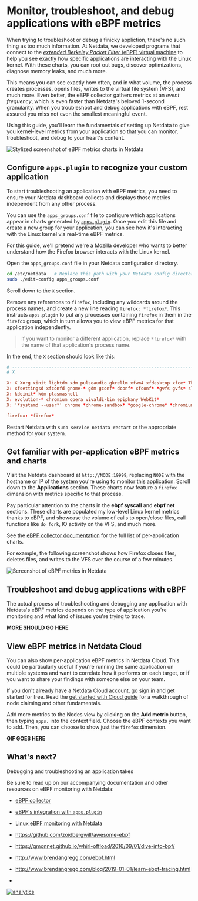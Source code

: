 <!--
title: "Monitor, troubleshoot, and debug applications with eBPF metrics"
description: "Use Netdata's built-in eBPF metrics collector to monitor, troubleshoot, and debug your custom application using low-level kernel feedback."
image: /img/seo/guides/troubleshoot/monitor-debug-applications-ebpf.png
-->

# Monitor, troubleshoot, and debug applications with eBPF metrics

When trying to troubleshoot or debug a finicky appliction, there's no such thing as too much information. At Netdata, we
developed programs that connect to the [_extended Berkeley Packet Filter_ (eBPF) virtual
machine](/collectors/ebpf.plugin/README.md) to help you see exactly how specific applications are interacting with the
Linux kernel. With these charts, you can root out bugs, discover optimizations, diagnose memory leaks, and much more.

This means you can see exactly how often, and in what volume, the process creates processes, opens files, writes to the
virtual file system (VFS), and much more. Even better, the eBPF collector gathers metrics at an _event frequency_, which
is even faster than Netdata's beloved 1-second granularity. When you troubleshoot and debug applications with eBPF, rest
assured you miss not even the smallest meaningful event.

Using this guide, you'll learn the fundamentals of setting up Netdata to give you kernel-level metrics from your
application so that you can monitor, troubleshoot, and debug to your heart's content.

![Stylized screenshot of eBPF metrics charts in
Netdata](https://user-images.githubusercontent.com/1153921/84084039-9305ad00-a997-11ea-992e-fc3d55e403eb.png)

## Configure `apps.plugin` to recognize your custom application

To start troubleshooting an application with eBPF metrics, you need to ensure your Netdata dashboard collects and
displays those metrics independent from any other process.

You can use the `apps_groups.conf` file to configure which applications appear in charts generated by
[`apps.plugin`](/collectors/apps.plugin/README.md). Once you edit this file and create a new group for your application,
you can see how it's interacting with the Linux kernel via real-time eBPF metrics.

For this guide, we'll pretend we're a Mozilla developer who wants to better understand how the Firefox browser interacts
with the Linux kernel.

Open the `apps_groups.conf` file in your Netdata configuration directory.

```bash
cd /etc/netdata   # Replace this path with your Netdata config directory
sudo ./edit-config apps_groups.conf
```

Scroll down to the `X` section.

Remove any references to `firefox`, including any wildcards around the process names, and create a new line reading
`firefox: *firefox*`. This instructs `apps.plugin` to put any processes containing `firefox` in them in the `firefox`
group, which in turn allows you to view eBPF metrics for that application independently.

> If you want to monitor a different application, replace `*firefox*` with the name of that application's process name.

In the end, the `X` section should look like this:

```conf
# -----------------------------------------------------------------------------
# X

X: X Xorg xinit lightdm xdm pulseaudio gkrellm xfwm4 xfdesktop xfce* Thunar
X: xfsettingsd xfconfd gnome-* gdm gconf* dconf* xfconf* *gvfs gvfs* slim
X: kdeinit* kdm plasmashell
X: evolution-* chromium opera vivaldi-bin epiphany WebKit*
X: '*systemd --user*' chrome *chrome-sandbox* *google-chrome* *chromium*

firefox: *firefox*
```

Restart Netdata with `sudo service netdata restart` or the appropriate method for your system.

## Get familiar with per-application eBPF metrics and charts

Visit the Netdata dashboard at `http://NODE:19999`, replacing `NODE` with the hostname or IP of the system you're using
to monitor this application. Scroll down to the **Applications** section. These charts now feature a `firefox` dimension
with metrics specific to that process. 

Pay particular attention to the charts in the **ebpf syscall** and **ebpf net** sections. These charts are populated my
low-level Linux kernel metrics thanks to eBPF, and showcase the volume of calls to open/close files, call functions like
`do_fork`, IO activity on the VFS, and much more.

See the [eBPF collector
documentation](https://learn.netdata.cloud/docs/agent/collectors/ebpf.plugin#integration-with-appsplugin) for the full
list of per-application charts.

For example, the following screenshot shows how Firefox closes files, deletes files, and writes to the VFS over the
course of a few minutes.

![Screenshot of eBPF metrics in
Netdata](https://user-images.githubusercontent.com/1153921/84086279-5e482480-a99c-11ea-8262-fcd4b8343c0c.png)

## Troubleshoot and debug applications with eBPF

The actual process of troubleshooting and debugging any application with Netdata's eBPF metrics depends on the type of
application you're monitoring and what kind of issues you're trying to trace.

**MORE SHOULD GO HERE**

## View eBPF metrics in Netdata Cloud

You can also show per-application eBPF metrics in Netdata Cloud. This could be particularly useful if you're running the
same application on multiple systems and want to correlate how it performs on each target, or if you want to share your
findings with someone else on your team.

If you don't already have a Netdata Cloud account, go [sign in](https://app.netdata.cloud) and get started for free.
Read the [get started with Cloud guide](https://learn.netdata.cloud/docs/cloud/get-started) for a walkthrough of node
claiming and other fundamentals.

Add more metrics to the Nodes view by clicking on the **Add metric** button, then typing `apps.` into the context field.
Choose the eBPF contexts you want to add. Then, you can choose to show just the `firefox` dimension.

**GIF GOES HERE**

## What's next?

Debugging and troubleshooting an application takes 

Be sure to read up on our accompanying documentation and other resources on eBPF monitoring with Netdata:

-   [eBPF collector](/collectors/ebpf.plugin/README.md)
-   [eBPF's integration with `apps.plugin`](/collectors/apps.plugin.md#integration-with-ebpf)
-   [Linux eBPF monitoring with Netdata](https://www.netdata.cloud/blog/linux-ebpf-monitoring-with-netdata/)

- https://github.com/zoidbergwill/awesome-ebpf
- https://qmonnet.github.io/whirl-offload/2016/09/01/dive-into-bpf/
- http://www.brendangregg.com/ebpf.html
- http://www.brendangregg.com/blog/2019-01-01/learn-ebpf-tracing.html
- 

[![analytics](https://www.google-analytics.com/collect?v=1&aip=1&t=pageview&_s=1&ds=github&dr=https%3A%2F%2Fgithub.com%2Fnetdata%2Fnetdata&dl=https%3A%2F%2Fmy-netdata.io%2Fgithub%2Fdocs%2Fguides%troubleshoot%2Fmonitor-debug-applications-ebpf.md&_u=MAC~&cid=5792dfd7-8dc4-476b-af31-da2fdb9f93d2&tid=UA-64295674-3)](<>)
